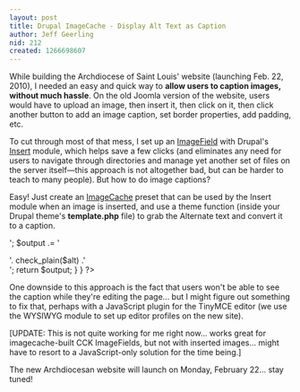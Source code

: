 ```yaml
---
layout: post
title: Drupal ImageCache - Display Alt Text as Caption
author: Jeff Geerling
nid: 212
created: 1266698607
---
```

<p>
	While building the Archdiocese of Saint Louis&#39; website (launching Feb. 22, 2010), I needed an easy and quick way to <strong>allow users to caption images, without much hassle</strong>. On the old Joomla version of the website, users would have to upload an image, then insert it, then click on it, then click another button to add an image caption, set border properties, add padding, etc.</p>
<p>
	To cut through most of that mess, I set up an <a href="http://drupal.org/project/imagefield">ImageField</a> with Drupal&#39;s <a href="http://drupal.org/project/insert">Insert</a> module, which helps save a few clicks (and eliminates any need for users to navigate through directories and manage yet another set of files on the server itself&mdash;this approach is not altogether bad, but can be harder to teach to many people). But how to do image captions?</p>
<p>
	Easy! Just create an <a href="http://drupal.org/project/imagecache">ImageCache</a> preset that can be used by the Insert module when an image is inserted, and use a theme function (inside your Drupal theme&#39;s <strong>template.php</strong> file) to grab the Alternate text and convert it to a caption.</p>
<p>
<?php
/**
 * Add a caption to imagefield pictures with an 'alt' tag
 */
function archstl_imagecache($namespace, $path, $alt = '', $title = '', $attributes = NULL) {
  if ($path) {
		$attributes = drupal_attributes($attributes);
	  $imagecache_path = file_create_url(file_directory_path() .'/imagecache/'. $namespace .'/'. $path);
	  $output = '<img src="'. $imagecache_path .'" alt="'. check_plain($alt) .'" title="'. check_plain($title) .'" '. $attributes .' />';
	  $output .= '<div class="caption">'. check_plain($alt) .'</div>';
	  return $output;
	}
}
?></p>
<p>
	One downside to this approach is the fact that users won&#39;t be able to see the caption while they&#39;re editing the page... but I might figure out something to fix that, perhaps with a JavaScript plugin for the TinyMCE editor (we use the WYSIWYG module to set up editor profiles on the new site).</p>
<p>
	[UPDATE: This is not quite working for me right now... works great for imagecache-built CCK ImageFields, but not with inserted images... might have to resort to a JavaScript-only solution for the time being.]</p>
<p>
	The new Archdiocesan website will launch on Monday, February 22... stay tuned!</p>
